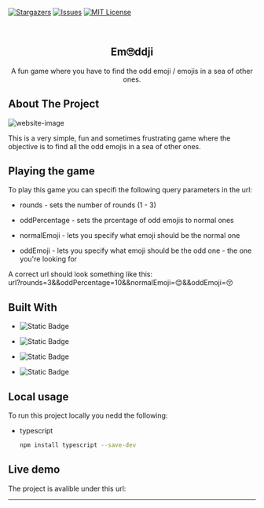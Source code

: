 <a id="readme-top"></a>

[![Stargazers][stars-shield]][stars-url]
[![Issues][issues-shield]][issues-url]
[![MIT License][license-shield]][license-url]

<br />
  <h2 align="center">Em🙄ddji</h2>

  <p align="center">
    A fun game where you have to find the odd emoji / emojis in a sea of other ones.
    <br />
</div>

<!-- ABOUT THE PROJECT -->
## About The Project

![website-image](https://github.com/user-attachments/assets/8177d167-6607-49ef-942d-53c5e1ca5772)


This is a very simple, fun and sometimes frustrating game where the objective is to find all the odd emojis in a sea of other ones.

## Playing the game

To play this game you can specifi the following query parameters in the url:

* rounds - sets the number of rounds (1 - 3)

* oddPercentage - sets the prcentage of odd emojis to normal ones

* normalEmoji - lets you specify what emoji should be the normal one

* oddEmoji - lets you specify what emoji should be the odd one - the one you're looking for

A correct url should look something like this:
<br/>
url?rounds=3&&oddPercentage=10&&normalEmoji=😊&&oddEmoji=😚


## Built With

* ![Static Badge](https://img.shields.io/badge/HTML-%23E34F26?style=for-the-badge&logo=html5&labelColor=white)

* ![Static Badge](https://img.shields.io/badge/CSS-%231572B6?style=for-the-badge&logo=css3&logoColor=%231572B6&labelColor=white)

* ![Static Badge](https://img.shields.io/badge/JavaScript-%23F7DF1E?style=for-the-badge&logo=javascript&logoColor=%23F7DF1E&labelColor=white)

* ![Static Badge](https://img.shields.io/badge/TypeScript-%233178C6?style=for-the-badge&logo=typescript&logoColor=%233178C6&labelColor=white)

## Local usage

To run this project locally you nedd the following:
* typescript
  ```sh
  npm install typescript --save-dev
  ```

## Live demo

The project is avalible under this url: <a href=""></a>
<hr/>

<!-- MARKDOWN LINKS & IMAGES -->
<!-- https://www.markdownguide.org/basic-syntax/#reference-style-links -->
[stars-shield]: https://img.shields.io/github/stars/HubertKr4jnik/emoddji?style=for-the-badge
[stars-url]: https://github.com/HubertKr4jnik/emoddji/stargazers
[issues-shield]: https://img.shields.io/github/issues/HubertKr4jnik/emoddji?style=for-the-badge
[issues-url]: https://github.com/HubertKr4jnik/emoddji/issues
[license-shield]: https://img.shields.io/github/license/HubertKr4jnik/emoddji?style=for-the-badge
[license-url]: https://img.shields.io/github/HubertKr4jnik/emoddji/LICENSE.txt
